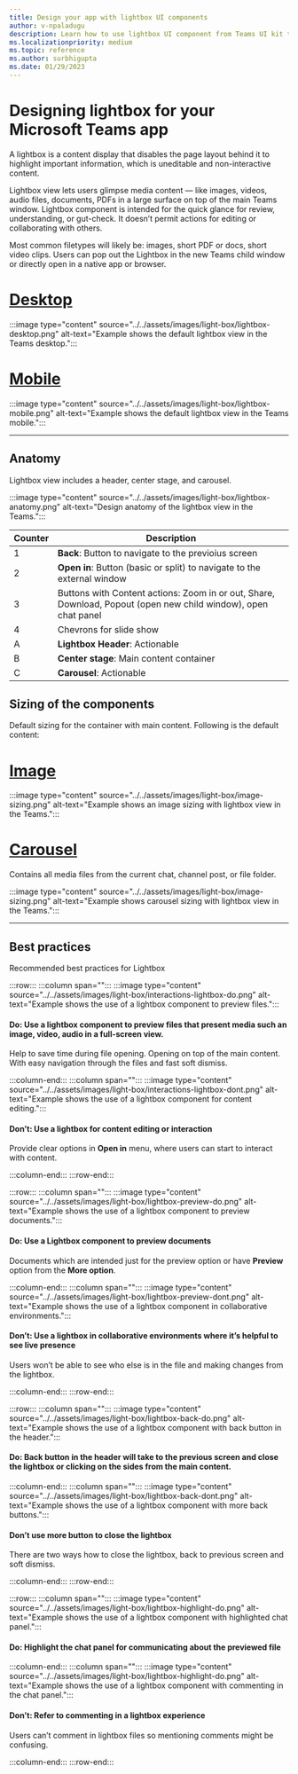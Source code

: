 ```yaml
---
title: Design your app with lightbox UI components
author: v-npaladugu
description: Learn how to use lightbox UI component from Teams UI kit to build Microsoft Teams apps.
ms.localizationpriority: medium
ms.topic: reference
ms.author: surbhigupta
ms.date: 01/29/2023
---
```


# Designing lightbox for your Microsoft Teams app

A lightbox is a content display that disables the page layout behind it to highlight important information, which is uneditable and non-interactive content.

Lightbox view lets users glimpse media content — like images, videos, audio files, documents, PDFs in a large surface on top of the main Teams window. Lightbox component is intended for the quick glance for review, understanding, or gut-check. It doesn’t permit actions for editing or collaborating with others. 

Most common filetypes will likely be: images, short PDF or docs, short video clips. Users can pop out the Lightbox in the new Teams child window or directly open in a native app or browser. 

# [Desktop](#tab/desktop)

:::image type="content" source="../../assets/images/light-box/lightbox-desktop.png" alt-text="Example shows the default lightbox view in the Teams desktop.":::

# [Mobile](#tab/mobile)

:::image type="content" source="../../assets/images/light-box/lightbox-mobile.png" alt-text="Example shows the default lightbox view in the Teams mobile.":::

---

## Anatomy

Lightbox view includes a header, center stage, and carousel.

:::image type="content" source="../../assets/images/light-box/lightbox-anatomy.png" alt-text="Design anatomy of the lightbox view in the Teams.":::

|Counter|Description|
|----------|-----------|
|1|**Back**: Button to navigate to the previoius screen|
|2|**Open in**: Button (basic or split) to navigate to the external window|
|3|Buttons with Content actions: Zoom in or out, Share, Download, Popout (open new child window), open chat panel|
|4|Chevrons for slide show|
|A|**Lightbox Header**: Actionable|
|B|**Center stage**: Main content container|
|C|**Carousel**: Actionable|

## Sizing of the components

Default sizing for the container with main content. Following is the default content:

# [Image](#tab/image)

:::image type="content" source="../../assets/images/light-box/image-sizing.png" alt-text="Example shows an image sizing with lightbox view in the Teams.":::

# [Carousel](#tab/carousel)

Contains all media files from the current chat, channel post, or file folder. 

:::image type="content" source="../../assets/images/light-box/image-sizing.png" alt-text="Example shows carousel sizing with lightbox view in the Teams.":::

---

## Best practices

Recommended best practices for Lightbox

:::row:::
   :::column span="":::
:::image type="content" source="../../assets/images/light-box/interactions-lightbox-do.png" alt-text="Example shows the use of a lightbox component to preview files.":::

#### Do: Use a lightbox component to preview files that present media such an image, video, audio in a full-screen view.

Help to save time during file opening. Opening on top of the main content. With easy navigation through the files and fast soft dismiss.

   :::column-end:::
   :::column span="":::
:::image type="content" source="../../assets/images/light-box/interactions-lightbox-dont.png" alt-text="Example shows the use of a lightbox component for content editing.":::

#### Don’t: Use a lightbox for content editing or interaction

Provide clear options in **Open in** menu, where users can start to interact with content. 

   :::column-end:::
:::row-end:::

:::row:::
   :::column span="":::
:::image type="content" source="../../assets/images/light-box/lightbox-preview-do.png" alt-text="Example shows the use of a lightbox component to preview documents.":::

#### Do: Use a Lightbox component to preview documents

Documents which are intended just for the preview option or have **Preview** option from the **More option**.

   :::column-end:::
   :::column span="":::
:::image type="content" source="../../assets/images/light-box/lightbox-preview-dont.png" alt-text="Example shows the use of a lightbox component in collaborative environments.":::

#### Don’t: Use a lightbox in collaborative environments where it’s helpful to see live presence

Users won’t be able to see who else is in the file and making changes from the lightbox.

   :::column-end:::
:::row-end:::

:::row:::
   :::column span="":::
:::image type="content" source="../../assets/images/light-box/lightbox-back-do.png" alt-text="Example shows the use of a lightbox component with back button in the header.":::

#### Do: Back button in the header will take to the previous screen and close the lightbox or clicking on the sides from the main content. 

   :::column-end:::
   :::column span="":::
:::image type="content" source="../../assets/images/light-box/lightbox-back-dont.png" alt-text="Example shows the use of a lightbox component with more back buttons.":::

#### Don’t use more button to close the lightbox 

There are two ways how to close the lightbox, back to previous screen and soft dismiss.

   :::column-end:::
:::row-end:::

:::row:::
   :::column span="":::
:::image type="content" source="../../assets/images/light-box/lightbox-highlight-do.png" alt-text="Example shows the use of a lightbox component with highlighted chat panel.":::

#### Do: Highlight the chat panel for communicating about the previewed file

   :::column-end:::
   :::column span="":::
:::image type="content" source="../../assets/images/light-box/lightbox-highlight-do.png" alt-text="Example shows the use of a lightbox component with commenting in the chat panel.":::

#### Don’t: Refer to commenting in a lightbox experience

Users can’t comment in lightbox files so mentioning comments might be confusing. 

   :::column-end:::
:::row-end:::